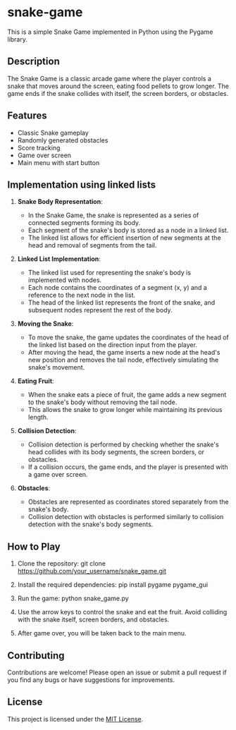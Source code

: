 # snake-game
 
This is a simple Snake Game implemented in Python using the Pygame library.

## Description

The Snake Game is a classic arcade game where the player controls a snake that moves around the screen, eating food pellets to grow longer. The game ends if the snake collides with itself, the screen borders, or obstacles.

## Features

- Classic Snake gameplay
- Randomly generated obstacles
- Score tracking
- Game over screen
- Main menu with start button

## Implementation using linked lists 

1. **Snake Body Representation**:
   - In the Snake Game, the snake is represented as a series of connected segments forming its body.
   - Each segment of the snake's body is stored as a node in a linked list.
   - The linked list allows for efficient insertion of new segments at the head and removal of segments from the tail.

2. **Linked List Implementation**:
   - The linked list used for representing the snake's body is implemented with nodes.
   - Each node contains the coordinates of a segment (x, y) and a reference to the next node in the list.
   - The head of the linked list represents the front of the snake, and subsequent nodes represent the rest of the body.

3. **Moving the Snake**:
   - To move the snake, the game updates the coordinates of the head of the linked list based on the direction input from the player.
   - After moving the head, the game inserts a new node at the head's new position and removes the tail node, effectively simulating the snake's movement.

4. **Eating Fruit**:
   - When the snake eats a piece of fruit, the game adds a new segment to the snake's body without removing the tail node.
   - This allows the snake to grow longer while maintaining its previous length.

5. **Collision Detection**:
   - Collision detection is performed by checking whether the snake's head collides with its body segments, the screen borders, or obstacles.
   - If a collision occurs, the game ends, and the player is presented with a game over screen.

6. **Obstacles**:
   - Obstacles are represented as coordinates stored separately from the snake's body.
   - Collision detection with obstacles is performed similarly to collision detection with the snake's body segments.

## How to Play

1. Clone the repository: git clone https://github.com/your_username/snake_game.git

2. Install the required dependencies: pip install pygame pygame_gui

3. Run the game: python snake_game.py

4. Use the arrow keys to control the snake and eat the fruit. Avoid colliding with the snake itself, screen borders, and obstacles.

5. After game over, you will be taken back to the main menu.

## Contributing

Contributions are welcome! Please open an issue or submit a pull request if you find any bugs or have suggestions for improvements.

## License

This project is licensed under the [MIT License](LICENSE).








